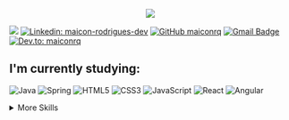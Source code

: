 <p align="center">
<img src="https://user-images.githubusercontent.com/51386810/102377135-16d1cf00-3fa3-11eb-96e8-c8f8dda37b49.png">
</p>

![](https://komarev.com/ghpvc/?username=Maiconrq&color=orange&style=flat-square)
[![Linkedin: maicon-rodrigues-dev](https://img.shields.io/badge/linkedin-%230077B5.svg?&style=flat-square&logo=linkedin&logoColor=white)](https://www.linkedin.com/in/maicon-rodrigues-dev/)
[![GitHub maiconrq](https://img.shields.io/github/followers/maiconrq?label=follow&style=social)](https://github.com/Maiconrq)
[![Gmail Badge](https://img.shields.io/badge/-nociamrq27@gmail.com-red?style=flat-square&logo=Gmail&logoColor=white&link=mailto:nociamrq27@gmail.com)](mailto:nociamrq27@gmail.com)
[![Dev.to: maiconrq](https://img.shields.io/badge/dev.to-black?&style=flat-square&logo=dev.to&logoColor=white)](https://dev.to/maiconrq)

## I'm currently studying:
![Java](https://img.shields.io/badge/-java-grey?style=for-the-badge&logo=java&logoColor=white&labelColor=orange)
![Spring](https://img.shields.io/badge/-spring-grey?style=for-the-badge&logo=spring&logoColor=white&labelColor=orange)
![HTML5](https://img.shields.io/badge/html%205-grey?style=for-the-badge&logo=html5&logoColor=white&labelColor=orange)
![CSS3](https://img.shields.io/badge/css%203-grey?style=for-the-badge&logo=css3&logoColor=white&labelColor=orange)
![JavaScript](https://img.shields.io/badge/-JavaScript-grey?style=for-the-badge&logo=javascript&logoColor=white&labelColor=orange)
![React](https://img.shields.io/badge/-react-grey?style=for-the-badge&logo=react&logoColor=white&labelColor=orange)
![Angular](https://img.shields.io/badge/-angular-grey?style=for-the-badge&logo=angular&logoColor=white&labelColor=orange)


<details>
<summary>More Skills</summary>
  
  
![Sass](https://img.shields.io/badge/sass-grey?style=for-the-badge&logo=sass&logoColor=white&labelColor=orange)
![bootstrap](https://img.shields.io/badge/-bootstrap-grey?style=for-the-badge&logo=bootstrap&logoColor=white&labelColor=orange)
  

![python](https://img.shields.io/badge/-python-grey?style=for-the-badge&logo=python&logoColor=white&labelColor=orange)
![node](https://img.shields.io/badge/-node-grey?style=for-the-badge&logo=node.js&logoColor=white&labelColor=orange)
![php](https://img.shields.io/badge/-php-grey?style=for-the-badge&logo=php&logoColor=white&labelColor=orange)


![firebase](https://img.shields.io/badge/-firebase-grey?style=for-the-badge&logo=firebase&logoColor=white&labelColor=orange)
![git](https://img.shields.io/badge/-git-grey?style=for-the-badge&logo=git&logoColor=white&labelColor=orange)
![github](https://img.shields.io/badge/-github-grey?style=for-the-badge&logo=github&logoColor=white&labelColor=orange)
![MarkDown](https://img.shields.io/badge/-Markdown-grey?style=for-the-badge&logo=Markdown&logoColor=white&labelColor=orange)

</details>
